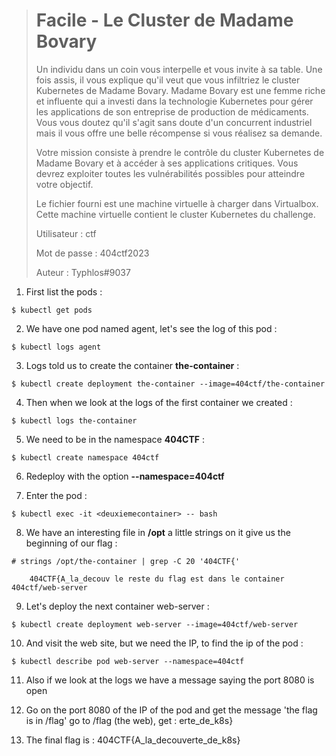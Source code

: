 > # Facile - Le Cluster de Madame Bovary
>
> Un individu dans un coin vous interpelle et vous invite à sa table. Une fois assis, il vous explique qu'il veut que vous infiltriez le cluster Kubernetes de Madame Bovary. Madame Bovary est une femme riche et influente qui a investi dans la technologie Kubernetes pour gérer les applications de son entreprise de production de médicaments. Vous vous doutez qu'il s'agit sans doute d'un concurrent industriel mais il vous offre une belle récompense si vous réalisez sa demande.
>
> Votre mission consiste à prendre le contrôle du cluster Kubernetes de Madame Bovary et à accéder à ses applications critiques. Vous devrez exploiter toutes les vulnérabilités possibles pour atteindre votre objectif.
>
> Le fichier fourni est une machine virtuelle à charger dans Virtualbox. Cette machine virtuelle contient le cluster Kubernetes du challenge.
>
>    Utilisateur : ctf
>
>    Mot de passe : 404ctf2023
>
> Auteur : Typhlos#9037

1. First list the pods :

```
$ kubectl get pods
```

2. We have one pod named agent, let's see the log of this pod :

```
$ kubectl logs agent
```

3. Logs told us to create the container **the-container** :

```
$ kubectl create deployment the-container --image=404ctf/the-container
```

4. Then when we look at the logs of the first container we created :

```
$ kubectl logs the-container
```

5. We need to be in the namespace **404CTF** :

```
$ kubectl create namespace 404ctf
```

6. Redeploy with the option **--namespace=404ctf**

7. Enter the pod : 

```
$ kubectl exec -it <deuxiemecontainer> -- bash
```

8. We have an interesting file in **/opt** a little strings on it give us the beginning of our flag :

```
# strings /opt/the-container | grep -C 20 '404CTF{'
    
    404CTF{A_la_decouv le reste du flag est dans le container 404ctf/web-server
```

9. Let's deploy the next container web-server :

```
$ kubectl create deployment web-server --image=404ctf/web-server
```

10. And visit the web site, but we need the IP, to find the ip of the pod : 

```
$ kubectl describe pod web-server --namespace=404ctf
```

11. Also if we look at the logs we have a message saying the port 8080 is open

12. Go on the port 8080 of the IP of the pod and get the message 'the flag is in /flag' go to /flag (the web), get : erte_de_k8s}

13. The final flag is : 404CTF{A_la_decouverte_de_k8s}
